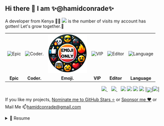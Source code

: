 <h1 align='center'>

## Hi there 👋 I am ✨@hamidconrade✨
</h1>

<p align='left'>
  A developer from Kenya 👨‍💻 <img src="https://profile-counter.glitch.me/hamidconrade/count.svg" />  is the number of visits my account has gotten! Let's grow together.👯
</p>


<table align="center">
  <tr>
    <td style="text-align: center;">
      <img src="https://my-badges.github.io/my-badges/epic-commit.png" alt="Epic" title="Epic" width="128">
    </td>
    <td style="text-align: center;">
      <img src="https://my-badges.github.io/my-badges/sleepy-coder.png" alt="Coder." title="Coder." width="128">
    </td>
    <td style="text-align: center;">
      <img src="https://github.com/my-badges/my-badges/blob/master/badges/emoji-only-commit/emoji-only-commit.png?raw=true" alt="Emoji" title="Emoji." width="128">
    </td>
    <td style="text-align: center;">
      <img src="https://my-badges.github.io/my-badges/my-badges-contributor.png" alt="VIP" title="VIP" width="128">
    </td>
    <td style="text-align: center;">
      <img src="https://my-badges.github.io/my-badges/mass-delete-commit-10k.png" alt="Editor" title="Editor" width="128">
    </td>
    <td style="text-align: center;">
      <img src="https://my-badges.github.io/my-badges/favorite-word.png" alt="Language" title="Language" width="128">
    </td>
  </tr>
  <tr>
    <td style="text-align: center;"><strong>Epic</strong></td>
    <td style="text-align: center;"><strong>Coder.</strong></td>
    <td style="text-align: center;"><strong>Emoji.</strong></td>
    <td style="text-align: center;"><strong>VIP</strong></td>
    <td style="text-align: center;"><strong>Editor</strong></td>
    <td style="text-align: center;"><strong>Language</strong></td>
  </tr>
</table>

<!--
- 🔭 I’m currently working on ...
- 🌱 I’m currently learning ...
- 👯 I’m looking to collaborate on ...
- 🤔 I’m looking for help with ...
- 💬 Ask me about ...
- 📫 How to reach me: ...
- 😄 Pronouns: ...
- ⚡ Fun fact: ...
-->
<p align='right'>
    <a href="https://github.com/sponsors/hamidconrade">
    <img src="https://img.shields.io/badge/sponsor-30363D?style=for-the-badge&logo=GitHub-Sponsors&logoColor=#white" />        
  </a>&nbsp;&nbsp;
  <a href="https://ke.linkedin.com/in/conrade-mwembe-87333177/">
    <img src="https://img.shields.io/badge/linkedin-%230077B5.svg?&style=for-the-badge&logo=linkedin&logoColor=white" />
  </a>&nbsp;&nbsp;
  <img src="https://img.shields.io/badge/windows-%230078D6.svg?&style=for-the-badge&logo=windows&logoColor=white" />
  <img src="https://img.shields.io/badge/intel-core%20i5%2010th-%230071C5.svg?&style=for-the-badge&logo=intel&logoColor=white" />
  <img src="https://img.shields.io/badge/RAM-16GB-%230071C5.svg?&style=for-the-badge&logoColor=white" />
  <img src="https://img.shields.io/badge/nvidia-gtx%201650-%2376B900.svg?&style=for-the-badge&logo=nvidia&logoColor=white" />
  |<a href="https://github.com/hamidconrade/github-readme-stats"><img align="center" src="https://github-readme-stats.vercel.app/api/top-langs/?username=hamidconrade&layout=compact&theme=dark&show_icons=true&count_private=true&hide_border=true" width="350" /></a>|<a href="#"><img src="https://github-readme-stats.vercel.app/api?username=hamidconrade&layout=compact&theme=dark&show_icons=true&count_private=true&hide_border=true" width="350"></a>|
 </p>
<p>
If you like my projects, <a href='https://stars.github.com/nominate/'>Nominate me to GitHub Stars ⭐</a> or <a href='https://github.com/sponsors/hamidconrade'>Sponsor me ❤️</a> or Mail Me 📫<a href='mailto:hamidconrade@gmail.com'>hamidconrade@gmail.com</a>
</p>

<details>
  <summary>📃 Resume</summary>

## Education

- 📖 **MIT Open Learning**\
📆 2022 - Present\
📍 **Massachusetts Institute of Technology** - Class of AI(Anthropics)

- 📖 **Diploma IT**\
📆 2015 - 2016\
📍 **Eldoret Technical Training Institute** - Class of 2017

- 📖 **BSc IT**\
📆 2014 - 2015\
📍 **Zetech University** - Class of 2018

## Experience

- 👨‍💻 **System Designer**\
📆 2024 - Present\
📍 **Namanga Hope Center** - Kajiado, Kenya
</details>
